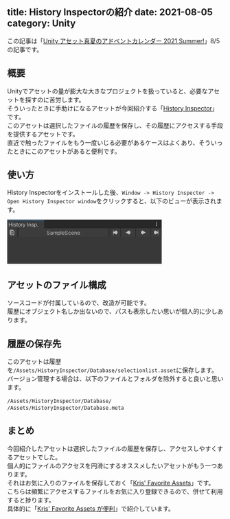 title: History Inspectorの紹介
date: 2021-08-05
category: Unity
---

この記事は「[Unity アセット真夏のアドベントカレンダー 2021 Summer!](https://assetstore.info/eventandcontest/adventcalendar/summer-advent-calendar-2021/)」8/5の記事です。  


## 概要

Unityでアセットの量が膨大な大きなプロジェクトを扱っていると、必要なアセットを探すのに苦労します。  
そういったときに手助けになるアセットが今回紹介する「[History Inspector](https://assetstore.unity.com/packages/tools/utilities/history-inspector-44279?utm_source=twitter&utm_medium=social&utm_campaign=jp-advent-calendar-summer)」です。  
このアセットは選択したファイルの履歴を保存し、その履歴にアクセスする手段を提供するアセットです。  
直近で触ったファイルをもう一度いじる必要があるケースはよくあり、そういったときにこのアセットがあると便利です。  


## 使い方

History Inspectorをインストールした後、`Window -> History Inspector -> Open History Inspector window`をクリックすると、以下のビューが表示されます。  

![History Inspectorの表示](/img/2021-08-05-history-inspector/hi1.jpg)




## アセットのファイル構成

ソースコードが付属しているので、改造が可能です。  
履歴にオブジェクト名しか出ないので、パスも表示したい思いが個人的に少しあります。

## 履歴の保存先


このアセットは履歴を`/Assets/HistoryInspector/Database/selectionlist.asset`に保存します。  
バージョン管理する場合は、以下のファイルとフォルダを除外すると良いと思います。  

```
/Assets/HistoryInspector/Database/
/Assets/HistoryInspector/Database.meta
```


## まとめ

今回紹介したアセットは選択したファイルの履歴を保存し、アクセスしやすくするアセットでした。  
個人的にファイルのアクセスを円滑にするオススメしたいアセットがもう一つあります。  
それはお気に入りのファイルを保存しておく「[Kris' Favorite Assets](https://assetstore.unity.com/packages/tools/utilities/kris-favorite-assets-143105?utm_source=twitter&utm_medium=social&utm_campaign=jp-advent-calendar-summer)」です。  
こちらは頻繁にアクセスするファイルをお気に入り登録できるので、併せて利用すると捗ります。  
具体的に「[Kris' Favorite Assets が便利](/unity/2020-08-29-krisFavoriteAssets/)」で紹介しています。